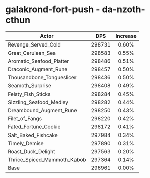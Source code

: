 # galakrond-fort-push - da-nzoth-cthun
| Actor | DPS | Increase |
|---|:---:|:---:|
|Revenge_Served_Cold|298731|0.60%|
|Great_Cerulean_Sea|298583|0.55%|
|Aromatic_Seafood_Platter|298486|0.51%|
|Draconic_Augment_Rune|298457|0.50%|
|Thousandbone_Tongueslicer|298436|0.50%|
|Seamoth_Surprise|298408|0.49%|
|Feisty_Fish_Sticks|298284|0.45%|
|Sizzling_Seafood_Medley|298282|0.44%|
|Dreambound_Augment_Rune|298250|0.43%|
|Filet_of_Fangs|298220|0.42%|
|Fated_Fortune_Cookie|298172|0.41%|
|Salt_Baked_Fishcake|297984|0.34%|
|Timely_Demise|297890|0.31%|
|Roast_Duck_Delight|297563|0.20%|
|Thrice_Spiced_Mammoth_Kabob|297364|0.14%|
|Base|296961|0.00%|
